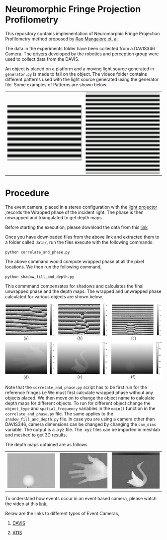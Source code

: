 # Neuromorphic Fringe Projection Profilometry

This repository contains implementation of Neuromorphic Fringe Projection Profilometry method proposed by <a href="http://compphotolab.northwestern.edu/wordpress/wp-content/uploads/2015/04/dvs_031.pdf"> Rao Mangalore et. al</a>. 

The data in the experiments folder have been collected from a DAVIS346 Camera. The  <a href="https://github.com/uzh-rpg/rpg_dvs_ros">drivers </a> developed by the robotics and perception group were used to collect data from the DAVIS. 

An object is placed on a platform and a moving light source generated in `generator.py` is made to fall on the object. The videos folder contains different patterns used with the light source generated using the generator file. Some examples of Patterns are shown below.

<table style="width:100%">
    <tr>
        <td style="text-align:center"><img src="images/fringe_10hz.png" style="width:346px;height:260x;"> </td>
        <td style="text-align:center"><img src="images/fringe_20hz.png" style="width:346px;height:260px;"> </td>
    </tr>
</table>

# Procedure
The event camera, placed in a stereo configuration with the <a href="http://www.ti.com/tool/DLPLCR4500EVM">light projector</a> ,records the Wrapped phase of the incident light. The phase is then unwrapped and triangulated to get depth maps.

Before starting the execution, please download the data from this  <a href="https://drive.google.com/file/d/10wNYiEY9SXlroxRd_atbgKjzQP4M-UfF/view?usp=sharing">link</a>


Once you have downloaded files from the above link and extracted them to a folder called `data/`, run the files execute with the following commands: 

`python correlate_and_phase.py`

The above command would compute wrapped phase at all the pixel locations. We then run the following command,

`python shadow_fill_and_depth.py`

This commmand compensates for shadows and calculates the final unwrapped phase and the depth maps. The wrapped and unwrapped phase calculated for various objects are shown below,
<center><img src="images/wrapped_and_unwrapped.png"></center>

Note that the `correlate_and_phase.py` script has to be first run for the reference fringes i.e We must first calculate wrapped phase without any objects placed. We then move on to change the object name to calculate depth maps for different objects. To run for different object change the `object_type` and `spatial_frequency` variables in the `main()` function in the `correlate_and_phase.py` file. The same applies to the `shadow_fill_and_depth.py` file. In case you are using a camera other than DAVIS346, camera dimensions can be changed by changing the `cam_dims` variable. The output is a .xyz file. The .xyz files can be imported in meshlab and meshed to get 3D results.

The depth maps obtained are as follows

<table style="width:100%">
    <tr>
        <td style="text-align:center"><img src="images/bright_scrnshots/ball.png" style="width:346px;height:260x;"> </td>
        <td style="text-align:center"><img src="images/bright_scrnshots/hand.png" style="width:346px;height:260x;"> </td>
        <td style="text-align:center"><img src="images/bright_scrnshots/Swan.png" style="width:346px;height:260x;"> </td>
    </tr>
</table>

To understand how events occur in an event based camera, please watch the video at this <a href="https://www.youtube.com/watch?v=kPCZESVfHoQ">link.</a>

Below are the links to different types of Event Cameras,

1. <a href="http://inivation.com/"> DAVIS </a>

2. <a href="https://www.prophesee.ai/"> ATIS </a>
